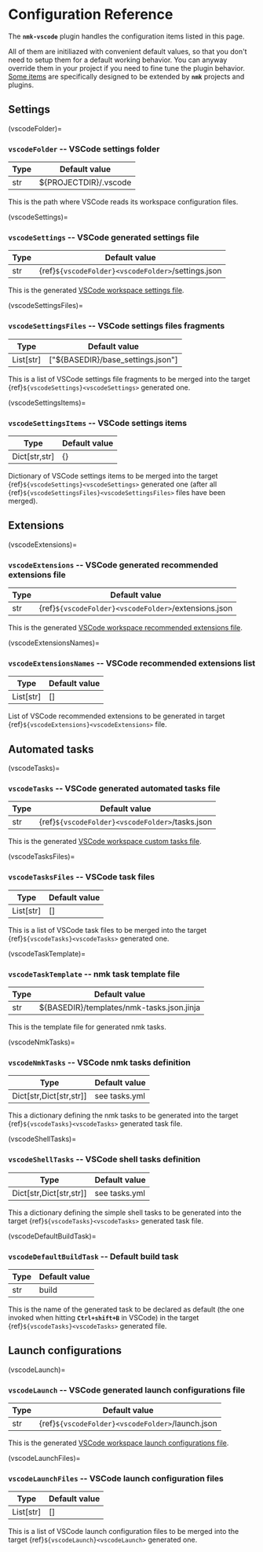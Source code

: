 # Configuration Reference

The **`nmk-vscode`** plugin handles the configuration items listed in this page.

All of them are initiliazed with convenient default values, so that you don't need to setup them for a default working behavior. You can anyway override them in your project if you need to fine tune the plugin behavior. [Some items](extend.md) are specifically designed to be extended by **`nmk`** projects and plugins.

## Settings

(vscodeFolder)=
### **`vscodeFolder`** -- VSCode settings folder

| Type | Default value |
|-     |-
| str  | ${PROJECTDIR}/.vscode

This is the path where VSCode reads its workspace configuration files.

(vscodeSettings)=
### **`vscodeSettings`** -- VSCode generated settings file

| Type | Default value |
|-     |-
| str  | {ref}`${vscodeFolder}<vscodeFolder>`/settings.json

This is the generated [VSCode workspace settings file](https://code.visualstudio.com/docs/getstarted/settings#_workspace-settings).

(vscodeSettingsFiles)=
### **`vscodeSettingsFiles`** -- VSCode settings files fragments

| Type | Default value |
|-     |-
| List[str]  | ["${BASEDIR}/base_settings.json"]

This is a list of VSCode settings file fragments to be merged into the target {ref}`${vscodeSettings}<vscodeSettings>` generated one.

(vscodeSettingsItems)=
### **`vscodeSettingsItems`** -- VSCode settings items

| Type | Default value |
|-     |-
| Dict[str,str]  | {}

Dictionary of VSCode settings items to be merged into the target {ref}`${vscodeSettings}<vscodeSettings>` generated one (after all {ref}`${vscodeSettingsFiles}<vscodeSettingsFiles>` files have been merged).

## Extensions

(vscodeExtensions)=
### **`vscodeExtensions`** -- VSCode generated recommended extensions file

| Type | Default value |
|-     |-
| str  | {ref}`${vscodeFolder}<vscodeFolder>`/extensions.json

This is the generated [VSCode workspace recommended extensions file](https://code.visualstudio.com/docs/editor/extension-marketplace#_workspace-recommended-extensions).

(vscodeExtensionsNames)=
### **`vscodeExtensionsNames`** -- VSCode recommended extensions list

| Type | Default value |
|-     |-
| List[str]  | []

List of VSCode recommended extensions to be generated in target {ref}`${vscodeExtensions}<vscodeExtensions>` file.

## Automated tasks

(vscodeTasks)=
### **`vscodeTasks`** -- VSCode generated automated tasks file

| Type | Default value |
|-     |-
| str  | {ref}`${vscodeFolder}<vscodeFolder>`/tasks.json

This is the generated [VSCode workspace custom tasks file](https://code.visualstudio.com/docs/editor/tasks#_custom-tasks).

(vscodeTasksFiles)=
### **`vscodeTasksFiles`** -- VSCode task files

| Type | Default value |
|-     |-
| List[str]  | []

This is a list of VSCode task files to be merged into the target {ref}`${vscodeTasks}<vscodeTasks>` generated one.

(vscodeTaskTemplate)=
### **`vscodeTaskTemplate`** -- nmk task template file

| Type | Default value |
|-     |-
| str  | ${BASEDIR}/templates/nmk-tasks.json.jinja

This is the template file for generated nmk tasks.

(vscodeNmkTasks)=
### **`vscodeNmkTasks`** -- VSCode nmk tasks definition

| Type | Default value |
|-     |-
| Dict[str,Dict[str,str]]  | see tasks.yml

This a dictionary defining the nmk tasks to be generated into the target {ref}`${vscodeTasks}<vscodeTasks>` generated task file.

(vscodeShellTasks)=
### **`vscodeShellTasks`** -- VSCode shell tasks definition

| Type | Default value |
|-     |-
| Dict[str,Dict[str,str]]  | see tasks.yml

This a dictionary defining the simple shell tasks to be generated into the target {ref}`${vscodeTasks}<vscodeTasks>` generated task file.

(vscodeDefaultBuildTask)=
### **`vscodeDefaultBuildTask`** -- Default build task

| Type | Default value |
|-     |-
| str  | build

This is the name of the generated task to be declared as default (the one invoked when hitting **`Ctrl+shift+B`** in VSCode) in the target {ref}`${vscodeTasks}<vscodeTasks>` generated file.

## Launch configurations

(vscodeLaunch)=
### **`vscodeLaunch`** -- VSCode generated launch configurations file

| Type | Default value |
|-     |-
| str  | {ref}`${vscodeFolder}<vscodeFolder>`/launch.json

This is the generated [VSCode workspace launch configurations file](https://code.visualstudio.com/docs/editor/debugging#_launch-configurations).

(vscodeLaunchFiles)=
### **`vscodeLaunchFiles`** -- VSCode launch configuration files

| Type | Default value |
|-     |-
| List[str]  | []

This is a list of VSCode launch configuration files to be merged into the target {ref}`${vscodeLaunch}<vscodeLaunch>` generated one.
